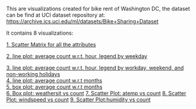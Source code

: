 This are visualizations created for bike rent of Washington DC, the dataset can be find at UCI dataset repository at:
https://archive.ics.uci.edu/ml/datasets/Bike+Sharing+Dataset

It contains 8 visualizations:

[1. Scatter Matrix for all the attributes](https://github.com/yang0339/Python3-SMARTChallenge-BikeRent/blob/master/1%20Scatter%20Matrix.png)

[2. line plot: average count w.r.t. hour, legend by weekday](https://github.com/yang0339/Python3-SMARTChallenge-BikeRent/blob/master/2%20line%20plot%20avg_count%20vs%20hour.png)

[3. line plot: average count w.r.t. hour, legend by workday, weekend, and non-working holidays](https://github.com/yang0339/Python3-SMARTChallenge-BikeRent/blob/master/3%20line%20plot%20avg_count%20vs%20hour%20(non-working%20day).png)<br/>
[4. line plot: average count w.r.t months](https://github.com/yang0339/Python3-SMARTChallenge-BikeRent/blob/master/4%20line%20plot%20avg_count%20vs%20month.png)<br/>
[5. box plot: average count w.r.t months](https://github.com/yang0339/Python3-SMARTChallenge-BikeRent/blob/master/5%20boxplot%20avg_count%20vs%20month.png)<br/>
[6. Box plot: weathersit vs count](https://github.com/yang0339/Python3-SMARTChallenge-BikeRent/blob/master/6%20boxplot%20weathersit%20vs%20count.png)
[7. Scatter Plot: atemp vs count](https://github.com/yang0339/Python3-SMARTChallenge-BikeRent/blob/master/7%20Scatter%20Plot%20atemp%20vs%20count.png)
[8. Scatter Plot: windspeed vs count](https://github.com/yang0339/Python3-SMARTChallenge-BikeRent/blob/master/8%20Scatter%20Plot%20windspeed%20vs%20count.png)
[9. Scatter Plot:humidity vs count](https://github.com/yang0339/Python3-SMARTChallenge-BikeRent/blob/master/9%20Scatter%20Plot%20humidity%20vs%20count.png)
